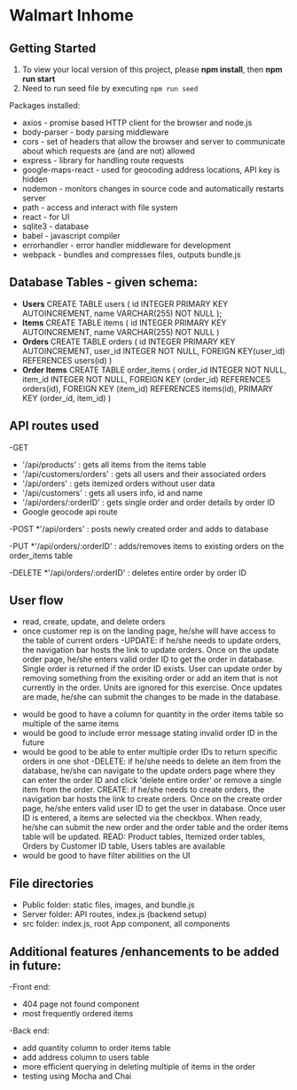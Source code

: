 # Walmart Inhome

## Getting Started
1. To view your local version of this project, please **npm install**, then **npm run start**
2. Need to run seed file by executing `npm run seed`

Packages installed:
* axios - promise based HTTP client for the browser and node.js
* body-parser - body parsing middleware
* cors - set of headers that allow the browser and server to communicate about which requests are (and are not) allowed
* express - library for handling route requests
* google-maps-react - used for geocoding address locations, API key is hidden
* nodemon - monitors changes in source code and automatically restarts server
* path - access and interact with file system
* react - for UI
* sqlite3 - database
* babel - javascript compiler
* errorhandler - error handler middleware for development
* webpack - bundles and compresses files, outputs bundle.js




## Database Tables - given schema:
* **Users**
CREATE TABLE users (
  id INTEGER PRIMARY KEY AUTOINCREMENT,
  name VARCHAR(255) NOT NULL
);
* **Items**
CREATE TABLE items (
  id INTEGER PRIMARY KEY AUTOINCREMENT,
  name VARCHAR(255) NOT NULL
)
* **Orders**
CREATE TABLE orders (
  id INTEGER PRIMARY KEY AUTOINCREMENT,
  user_id INTEGER NOT NULL,
  FOREIGN KEY(user_id) REFERENCES users(id)
)
* **Order Items**
CREATE TABLE order_items (
  order_id INTEGER NOT NULL,
  item_id INTEGER NOT NULL,
  FOREIGN KEY (order_id) REFERENCES orders(id),
  FOREIGN KEY (item_id) REFERENCES items(id),
  PRIMARY KEY (order_id, item_id)
)


## API routes used
-GET
  * '/api/products' : gets all items from the items table
  * '/api/customers/orders' : gets all users and their associated orders
  * '/api/orders' : gets itemized orders without user data
  * '/api/customers' : gets all users info, id and name
  * '/api/orders/:orderID' : gets single order and order details by order ID
  * Google geocode api route

-POST
*'/api/orders' : posts newly created order and adds to database

-PUT
*'/api/orders/:orderID' : adds/removes items to existing orders on the order_items table

-DELETE
*'/api/orders/:orderID' : deletes entire order by order ID

## User flow
- read, create, update, and delete orders
- once customer rep is on the landing page, he/she will have access to the table of current orders
-UPDATE: if he/she needs to update orders, the navigation bar hosts the link to update orders. Once on the update order page, he/she enters valid order ID to get the order in database. Single order is returned if the order ID exists. User can update order by removing something from the exisiting order or add an item that  is not currently in the order. Units are ignored for this exercise. Once updates are made, he/she can submit the changes to be made in the database.
* would be good to have a column for quantity in the order items table so multiple of the same items
* would be good to include error message stating invalid order ID in the future
* would be good to be able to enter multiple order IDs to return specific orders in one shot
-DELETE: if he/she needs to delete an item from the database, he/she can navigate to the update orders page where they can enter the order ID and click  'delete entire  order' or remove a single item from the order.
CREATE: if he/she needs to create orders, the navigation bar hosts the link to create orders. Once on the create order page, he/she enters valid user ID to get the user in database. Once user ID is entered, a items are selected via the checkbox. When ready, he/she can submit the new order and the order table and the order items table will be updated.
READ: Product tables, Itemized order tables, Orders by Customer ID table, Users tables are available
* would be good to have filter abilities on the UI

## File directories
- Public folder: static files, images, and bundle.js
- Server folder: API routes, index.js (backend setup)
- src folder: index.js, root App component, all components

## Additional features /enhancements to be added in future:
-Front end:
* 404 page not found component
* most frequently ordered items

-Back end:
* add quantity column to order items table
* add address column to users table
* more efficient querying in deleting multiple of items in the order
* testing using Mocha and Chai
